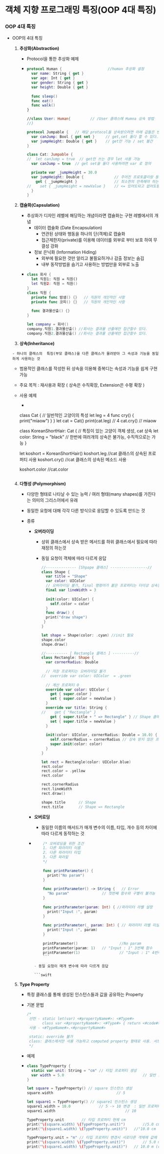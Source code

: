 # 객체 지향 프로그래밍 특징(OOP 4대 특징)

### OOP 4대 특징

- OOP의 4대 특징
  1. **추상화(Abstraction)**

     - Protocol을 통한 추상화 예제

     - ```swift
       protocol Human {						//human 추상화 설정
         var name: String { get }
         var age: Int { get }
         var gender: String { get }
         var height: Double { get }
         
         func sleep()
         func eat()
         func walk()
       }
       
       //class User: Human{			// /User 클래스에 Humna 상속 방법
       //}
     
       protocol Jumpable {   // 해당 protocol을 상속받으려면 아래 값들은 반듯이 있어야함
         var canJump: Bool { get set }     // get,set 둘다 할 수 있다.
         var jumpHeight: Double { get }    // get만 가능 / set 불간
       }
       
       class Cat: Jumpable {
       //  let canJump = true  // get만 쓰는 경우 let 사용 가능
         var canJump = true  // get set을 둘다 사용하려면 var 로 정의
       
         private var _jumpHeight = 30.0
         var jumpHeight: Double {              // 주어진 프로토콜이랑 동일하게 설정한다.
           get { _jumpHeight }                 // 최소한의 만족해야 하는 조건
       //    set { _jumpHeight = newValue }    // <= 있어도되고 없어도됨 Protocol에 get만 정의됨
         }
       }
       ```
     
  2. **캡슐화(Capsulation)**
  
     - 추상화가 디자인 레벨에 해당하는 개념이라면 캡슐화는 구현 레벨에서의 개념
       - 데이터 캡슐화  (Date Encapsulation) 
         - 연관된 상태와 행동을 하나의 단(객체)로 캡슐화
         - 접근제한자(private)를 이용해 데이터를 외부로 부터 보호 하여 무결성 강화
       - 정보 은닉화 (Information Hiding) 
         - 외부에 필요한 것만 알리고 불필요하거나 감출 정보는 숨김
         - 내부 동작방법을 숨기고 사용하는 방법만을 외부로 노출
     - ```swift
       class 회사 {
         let 직원1: 직원 = 직원()
         let 직원2: 직원 = 직원()
       }
       class 직원 {
         private func 밤샘() {}	// 직원의 개인적인 사항
         private func 코피() {}	// 직원의 개인적인 사항
         
         func 결과물산출() {}
       }
       
       let company = 회사()
       company.직원1.결과물산출() //회사는 결과물 산출에만 접근할수 있다.
       company.직원2.결과물산출() //회사는 결과물 산출에만 접근할수 있다.
       ```
     
	3. **상속(Inheritance)**
  
	  - 하나의 클래스의  특징(부모 클래스)을 다른 클래스가 물려받아 그 속성과 기능을 동일하게 사용하는 것
  
    - 범용적인 클래스를 작성한 뒤 상속을 이용해 중복디는 속성과 기능을 쉽게 구현 가능
  
    - 주요 목적 : 재사용과 확장 ( 상속은 수직확장, Extension은 수평 확장 )
  
    - 사용 예제
	
	    - ```swift
       class Cat {  // 일반적인 고양이의 특성
       let leg = 4
       func cry() {
          		print("miaow")
       	}
       }
        let cat = Cat()
        print(cat.leg) // 4
        cat.cry()			 // miaow 
       
        class KoreanShortHair: Cat {	// 특징이 있는 고양이 객체 생성, cat 상속
        	let color: String = "black"	// 한번에 여러개의 상속은 불가능, 수직적으로는 가능
        }
       
        let koshort = KoreanShortHair()
        koshort.leg		//cat 클래스의 상속된 프로퍼티 사용
        koshort.cry()	//cat 클래스의 상속된 메소드 사용
       
        koshort.color
        //cat.color
        ```
  
  4. **다형성 (Polymorphism)**
     
     - 다양한 형태로 나타날 수 있는 능력 / 여러 형태(many shapes)를 가진다는 의미의 그리스어에서 유래
     
     - 동일한 요청에 대해 각각 다른 방식으로 응답할 수 있도록 만드는 것
     
     - 종류
       
       - **오버라이딩**
         
         - 상위 클래스에서 상속 받은 메서드를 하위 클래스에서 필요에 따라 재정의 하는것
         
         - 동일 요청이 객체에 따라 다르게 응답
         
           ```swift
           //-------------- [Shpape 클래스] -----------------//
           class Shape {
             var title = "Shape"
             var color: UIColor
             // 오버라이딩 불가, final 명령어가 붙은 프로퍼티는 더이상 상속할 수 없다.
             final var lineWidth = 3
             
             init(color: UIColor) {
               self.color = color
             }
             func draw() {
             print("draw shape")
            }
           }
           
           let shape = Shape(color: .cyan) //init 필요
           shape.color		
           shape.draw()	
           
           //---------- [ Rectangle 클래스 ] ----------//
           class Rectangle: Shape {
             var cornerRadius: Double
             
             // 저장 프로퍼티는 오버라이딩 불가
           //  override var color: UIColor  = .green
             
             // 계산 프로퍼티 O
             override var color: UIColor {
               get { super.color }
               set { super.color = newValue }
             }
             override var title: String {
           //    get { "Rectangle" }
               get { super.title + " => Rectangle" } // Shape 클래스의 값 상속
               set { super.title = newValue }
             }
             
             init(color: UIColor, cornerRadius: Double = 10.0) {
               self.cornerRadius = cornerRadius // 상속 받지 않은 프로퍼티 초기값 설정 필요
               super.init(color: color)
             }
           }
           
           let rect = Rectangle(color: UIColor.blue)
           rect.color
           rect.color = .yellow
           rect.color
           
           rect.cornerRadius
           rect.lineWidth
           rect.draw()
           
           shape.title		// Shape
           rect.title		// Shape => Rectangle
           
           
           ```
         
       - **오버로딩**
         
         - 동일한 이름의 매서드가 매개 변수의 이름, 타입, 개수 등의 차이에 따라 다르게 동작하는 것
           
       - ```swift
             /* 오버로딩을 위한 조건
             1. 다른 파라미터 이름
             2. 다른 파라미터 타입
             3. 다른 파라밑
             */
             
             func printParameter() {
               print("No param")
             }
             	
             func printParameter() -> String {   // Error 
               "No param"				// 첫번째 함수와 구별이 불가능
             }
             
             func printParameter(param: Int) { //파라미터 라벨 설정
               print("Input :", param)
             }
             
             func printParameter(_ param: Int) { // 파라미터 라벨 미설정 (_)
               print("Input :", param)
             }
             
             printParameter()					//No param
             printParameter(param: 1)	// "Input : 1" 3번째 함수
             printParameter(1)					// "Input : 1" 4번째 함수
             ```
           
         - 동일 요청이 매개 변수에 따라 다르게 응답
         
         ```swift
         
         ```
       
  
  
  5. **Type Property**
  
     - 특정 클래스를 통해 생성된 인스턴스들과 값을 공유하는 Property
  
     - 기본 문법
  
       ```swift
       /*
        선언 - static let(var) <#propertyName#>: <#Type#>
              class var <#propertyName#>: <#Type#> { return <#code#> }
        사용 - <#TypeName#>.<#propertyName#>
        
        static: override 불가
        class: 클래스에서만 사용 가능하고 computed property 형태로 사용. 서브클래스에서 override 가능
        */
       ```
  
     - 예제
  
     - ```swift
       class TypeProperty {
         static var unit: String = "cm"	// 타입 프로퍼티 생성
         var width = 5.0									// 일반 프로퍼티 생성
       }
       
       let square = TypeProperty() // square 인스턴스 생성
       square.width								// 5
       
       let square1 = TypeProperty() // square1 인스턴스 생성
       square1.width = 10.0				// 5 -> 10 변경  : 일반 프로퍼티는 변경됨
       square1.width								// 10
       
       TypeProperty.unit		// 타입 프로퍼티 현제 cm
       print("\(square.width) \(TypeProperty.unit)")		//5.0 cm
       print("\(square1.width) \(TypeProperty.unit)")	//"10.0 cm
       
       TypeProperty.unit = "m" // 타입 프로퍼티 변경시 서로다른 객체에 값에 영향을 줌
       print("\(square.width) \(TypeProperty.unit)")		// 5.0 m  (cm->m)
       print("\(square1.width) \(TypeProperty.unit)")	// 10.0 m (cm->m)
       ```


